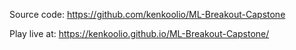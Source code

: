 Source code: https://github.com/kenkoolio/ML-Breakout-Capstone

Play live at: https://kenkoolio.github.io/ML-Breakout-Capstone/
